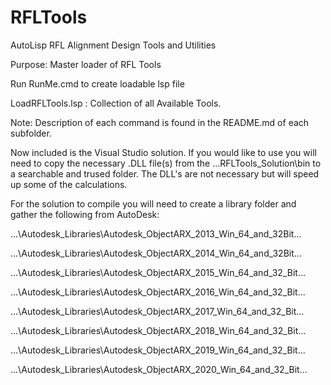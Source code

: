 # RFLTools

AutoLisp RFL Alignment Design Tools and Utilities

Purpose:  Master loader of RFL Tools

Run RunMe.cmd to create loadable lsp file

LoadRFLTools.lsp : Collection of all Available Tools.

Note:  Description of each command is found in the README.md of each subfolder.

Now included is the Visual Studio solution.  If you would like to use you will need to copy the necessary .DLL file(s) from the ...RFLTools_Solution\bin to a searchable and trused folder.  The DLL's are not necessary but will speed up some of the calculations. 

For the solution to compile you will need to create a library folder and gather the following from AutoDesk:

...\Autodesk_Libraries\Autodesk_ObjectARX_2013_Win_64_and_32Bit\...

...\Autodesk_Libraries\Autodesk_ObjectARX_2014_Win_64_and_32Bit\...

...\Autodesk_Libraries\Autodesk_ObjectARX_2015_Win_64_and_32_Bit\...

...\Autodesk_Libraries\Autodesk_ObjectARX_2016_Win_64_and_32_Bit\...

...\Autodesk_Libraries\Autodesk_ObjectARX_2017_Win_64_and_32_Bit\...

...\Autodesk_Libraries\Autodesk_ObjectARX_2018_Win_64_and_32_Bit\...

...\Autodesk_Libraries\Autodesk_ObjectARX_2019_Win_64_and_32_Bit\...

...\Autodesk_Libraries\Autodesk_ObjectARX_2020_Win_64_and_32_Bit\...
